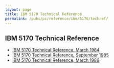 ```yaml
---
layout: page
title: IBM 5170 Technical Reference
permalink: /pubs/pc/reference/ibm/5170/techref/
---
```


IBM 5170 Technical Reference
---

* [IBM 5170 Technical Reference, March 1984](/pubs/pc/reference/ibm/5170/techref/1984-03/)
* [IBM 5170 Technical Reference, September 1985](/pubs/pc/reference/ibm/5170/techref/1985-09/)
* [IBM 5170 Technical Reference, March 1986](/pubs/pc/reference/ibm/5170/techref/1986-03/)
